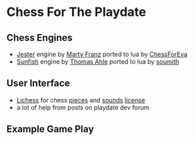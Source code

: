 # Chess For The Playdate

## Chess Engines
- [Jester] engine by [Marty Franz] ported to lua by [ChessForEva]
- [Sunfish] engine by [Thomas Ahle] ported to lua by [soumith]

## User Interface
- [Lichess] for chess [pieces] and [sounds] [license]
- a lot of help from posts on playdate dev forum

## Example Game Play

[ChessForEva]: <https://github.com/Chessforeva/Lua4chess>
[Jester]: <https://www.chessprogramming.org/Jester_US>
[Marty Franz]: <https://www.chessprogramming.org/Marty_Franz>
[Sunfish]: <https://github.com/thomasahle/sunfish>
[Thomas Ahle]: <https://github.com/thomasahle>
[soumith]: <https://github.com/soumith/sunfish.lua>
[Lichess]: <https://lichess.org/>
[pieces]: <https://github.com/lichess-org/lila/tree/master/public/piece>
[sounds]: <https://github.com/lichess-org/lila/tree/master/public/sound>
[license]: <https://github.com/lichess-org/lila/blob/master/LICENSE>
[playdate dev forum]: <https://devforum.play.date/>